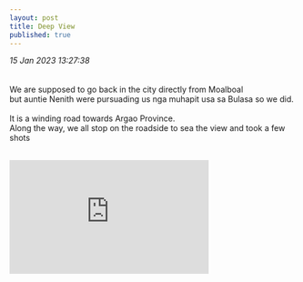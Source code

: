 ```yaml
---
layout: post
title: Deep View
published: true
---
```

_15 Jan 2023 13:27:38_
<br>
<br>
<br>
We are supposed to go back in the city directly from Moalboal
<br>
but auntie Nenith were pursuading us nga muhapit usa sa Bulasa so we did.
<br>
<br>
It is a winding road towards Argao Province.
<br>
Along the way, we all stop on the roadside to sea the view and took a few shots
<br>
<!--more-->
<br>
<iframe width="350" height="200"
src="https://www.youtube.com/embed/9J0rLQce6jQ"
frameborder="0"
allow="accelerometer; autoplay; encrypted-media; gyroscope; picture-in-picture"
allowfullscreen></iframe>


